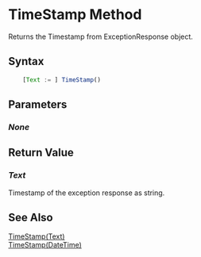 # TimeStamp Method
Returns the Timestamp from ExceptionResponse object.

## Syntax
```javascript
	[Text := ] TimeStamp()
```

## Parameters
### *None*

## Return Value
### *Text*
Timestamp of the exception response as string.

## See Also
[TimeStamp(Text)](./TimeStamp2.md)<br />
[TimeStamp(DateTime)](./TimeStamp3.md)<br />
